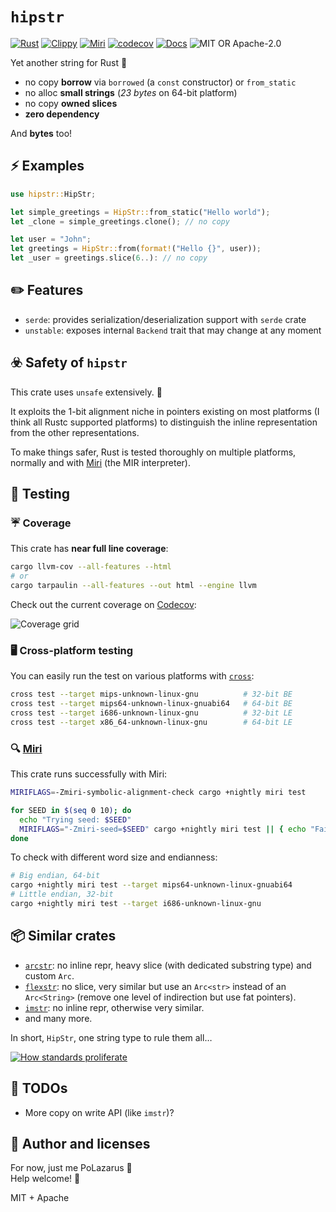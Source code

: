 # `hipstr`

[![Rust](https://github.com/polazarus/hipstr/actions/workflows/basic.yml/badge.svg)](https://github.com/polazarus/hipstr/actions/workflows/basic.yml)
[![Clippy](https://github.com/polazarus/hipstr/actions/workflows/clippy.yml/badge.svg)](https://github.com/polazarus/hipstr/actions/workflows/clippy.yml)
[![Miri](https://github.com/polazarus/hipstr/actions/workflows/miri.yml/badge.svg)](https://github.com/polazarus/hipstr/actions/workflows/miri.yml)
[![codecov](https://codecov.io/gh/polazarus/hipstr/branch/main/graph/badge.svg?token=Z7YUHB4YUD)](https://codecov.io/gh/polazarus/hipstr)
[![Docs](https://img.shields.io/docsrs/hipstr)](https://docs.rs/hipstr)
![MIT OR Apache-2.0](https://img.shields.io/crates/l/hipstr)

Yet another string for Rust 🦀

* no copy **borrow** via `borrowed` (a `const` constructor) or `from_static`
* no alloc **small strings** (_23 bytes_ on 64-bit platform)
* no copy **owned slices**
* **zero dependency**

And **bytes** too!

## ⚡ Examples

```rust
use hipstr::HipStr;

let simple_greetings = HipStr::from_static("Hello world");
let _clone = simple_greetings.clone(); // no copy

let user = "John";
let greetings = HipStr::from(format!("Hello {}", user));
let _user = greetings.slice(6..): // no copy
```

## ✏️ Features

* `serde`: provides serialization/deserialization support with `serde` crate
* `unstable`: exposes internal `Backend` trait that may change at any moment

## ☣️ Safety of `hipstr`

This crate uses `unsafe` extensively. 🤷

It exploits the 1-bit alignment niche in pointers existing on most platforms
(I think all Rustc supported platforms) to distinguish the inline representation
from the other representations.

To make things safer, Rust is tested thoroughly on multiple platforms, normally
and with [Miri] (the MIR interpreter).

## 🧪 Testing

### ☔ Coverage

This crate has **near full line coverage**:

```bash
cargo llvm-cov --all-features --html
# or
cargo tarpaulin --all-features --out html --engine llvm
```

Check out the current coverage on [Codecov]:

![Coverage grid](https://codecov.io/gh/polazarus/hipstr/branch/main/graphs/tree.svg?token=Z7YUHB4YUD)

### 🖥️ Cross-platform testing

You can easily run the test on various platforms with [`cross`]:

```bash
cross test --target mips-unknown-linux-gnu          # 32-bit BE
cross test --target mips64-unknown-linux-gnuabi64   # 64-bit BE
cross test --target i686-unknown-linux-gnu          # 32-bit LE
cross test --target x86_64-unknown-linux-gnu        # 64-bit LE
```

### 🔍 [Miri]

This crate runs successfully with Miri:

```bash
MIRIFLAGS=-Zmiri-symbolic-alignment-check cargo +nightly miri test

for SEED in $(seq 0 10); do
  echo "Trying seed: $SEED"
  MIRIFLAGS="-Zmiri-seed=$SEED" cargo +nightly miri test || { echo "Failing seed: $SEED"; break; };
done
```

To check with different word size and endianness:

```bash
# Big endian, 64-bit
cargo +nightly miri test --target mips64-unknown-linux-gnuabi64
# Little endian, 32-bit
cargo +nightly miri test --target i686-unknown-linux-gnu
```

[Codecov]: https://app.codecov.io/gh/polazarus/hipstr
[`cross`]: https://github.com/cross-rs/cross
[Miri]: https://github.com/rust-lang/miri

## 📦 Similar crates

* [`arcstr`](https://github.com/thomcc/arcstr): no inline repr, heavy slice
  (with dedicated substring type) and custom `Arc`.
* [`flexstr`](https://github.com/nu11ptr/flexstr): no slice, very similar
  but use an `Arc<str>` instead of an `Arc<String>` (remove one level of
  indirection but use fat pointers).
* [`imstr`](https://github.com/xfbs/imstr): no inline repr, otherwise very
  similar.
* and many more.

In short, `HipStr`, one string type to rule them all…

[![How standards proliferate](https://imgs.xkcd.com/comics/standards.png)](https://xkcd.com/927/)

## 🚀 TODOs

* More copy on write API (like `imstr`)?

## 📖 Author and licenses

For now, just me PoLazarus 👻 \
Help welcome! 🚨

MIT + Apache
